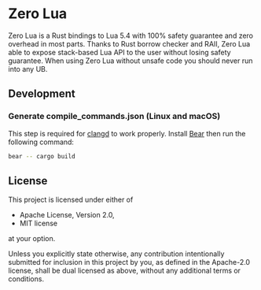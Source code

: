 # Zero Lua

Zero Lua is a Rust bindings to Lua 5.4 with 100% safety guarantee and zero overhead in most parts. Thanks to Rust borrow checker and RAII, Zero Lua able to expose stack-based Lua API to the user without losing safety guarantee. When using Zero Lua without unsafe code you should never run into any UB.

## Development

### Generate compile_commands.json (Linux and macOS)

This step is required for [clangd](https://clangd.llvm.org/) to work properly. Install [Bear](https://github.com/rizsotto/Bear) then run the following command:

```sh
bear -- cargo build
```

## License

This project is licensed under either of

- Apache License, Version 2.0,
- MIT license

at your option.

Unless you explicitly state otherwise, any contribution intentionally submitted for inclusion in this project by you, as defined in the Apache-2.0 license, shall be dual licensed as above, without any additional terms or conditions.
